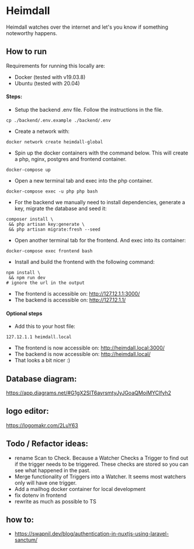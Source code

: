# Heimdall

Heimdall watches over the internet and let's you know if something noteworthy happens.

## How to run

Requirements for running this locally are:

- Docker (tested with v19.03.8)
- Ubuntu (tested with 20.04)

#### Steps:

- Setup the backend .env file. Follow the instructions in the file.
```
cp ./backend/.env.example ./backend/.env
```   
- Create a network with:
```
docker network create heimdall-global
```
- Spin up the docker containers with the command below. This will create a php, 
    nginx, postgres and frontend container.
```
docker-compose up
``` 
- Open a new terminal tab and exec into the php container. 
```
docker-compose exec -u php php bash
```
- For the backend we manually need to install dependencies, generate a key, 
    migrate the database and seed it:
```
composer install \
 && php artisan key:generate \
 && php artisan migrate:fresh --seed
```
- Open another terminal tab for the frontend. And exec into its container:
```
docker-compose exec frontend bash 
```
- Install and build the frontend with the following command:
```
npm install \
 && npm run dev 
# ignore the url in the output
```
- The frontend is accessible on: http://127.12.1.1:3000/
- The backend is accessible on: http://127.12.1.1/

#### Optional steps

- Add this to your host file: 
```
127.12.1.1 heimdall.local
```
- The frontend is now accessible on: http://heimdall.local:3000/
- The backend is now accessible on: http://heimdall.local/
- That looks a bit nicer :)

## Database diagram: 
https://app.diagrams.net/#G1gX2SlT6ayrsmtyJyJGoaQMoiMYClfyh2

## logo editor:
https://logomakr.com/2LuY63

## Todo / Refactor ideas:

- rename Scan to Check. Because a Watcher Checks a Trigger to find out if the trigger needs to be triggered. These checks are stored so you can see what happened in the past.
- Merge functionality of Triggers into a Watcher. It seems most watchers only will have one trigger.
- Add a mailhog docker container for local development 
- fix dotenv in frontend
- rewrite as much as possible to TS

## how to:

- https://swapnil.dev/blog/authentication-in-nuxtjs-using-laravel-sanctum/
